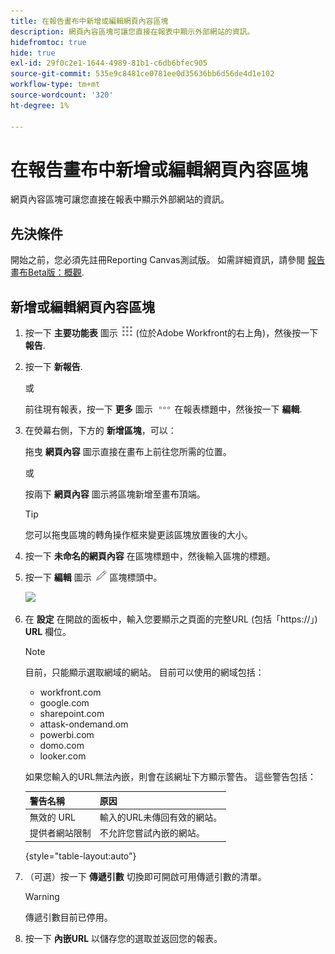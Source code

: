 ```yaml
---
title: 在報告畫布中新增或編輯網頁內容區塊
description: 網頁內容區塊可讓您直接在報表中顯示外部網站的資訊。
hidefromtoc: true
hide: true
exl-id: 29f0c2e1-1644-4989-81b1-c6db6bfec905
source-git-commit: 535e9c8481ce0781ee0d35636bb6d56de4d1e102
workflow-type: tm+mt
source-wordcount: '320'
ht-degree: 1%

---
```


# 在報告畫布中新增或編輯網頁內容區塊

網頁內容區塊可讓您直接在報表中顯示外部網站的資訊。

## 先決條件

開始之前，您必須先註冊Reporting Canvas測試版。 如需詳細資訊，請參閱 [報告畫布Beta版：概觀](/help/quicksilver/product-announcements/betas/canvas-dashboards-beta/reporting-canvas-beta-overview.md).

## 新增或編輯網頁內容區塊

1. 按一下 **主要功能表** 圖示 ![](assets/main-menu-icon.png) (位於Adobe Workfront的右上角)，然後按一下&#x200B;**報告**.
1. 按一下 **新報告**.

   或

   前往現有報表，按一下 **更多** 圖示 ![](assets/more-icon-27x15.png) 在報表標題中，然後按一下 **編輯**.

1. 在熒幕右側，下方的 **新增區塊**，可以：

   拖曳 **網頁內容** 圖示直接在畫布上前往您所需的位置。

   或

   按兩下 **網頁內容** 圖示將區塊新增至畫布頂端。

   >[!TIP]
   >
   >您可以拖曳區塊的轉角操作框來變更該區塊放置後的大小。

1. 按一下 **未命名的網頁內容** 在區塊標題中，然後輸入區塊的標題。
1. 按一下 **編輯** 圖示 ![](assets/edit-icon.png) 區塊標頭中。

   ![](assets/web-content-block-header-350x76.png)

1. 在 **設定** 在開啟的面板中，輸入您要顯示之頁面的完整URL (包括「https://」) **URL** 欄位。

   >[!NOTE]
   >
   >目前，只能顯示選取網域的網站。 目前可以使用的網域包括：
   >   
   >   * workfront.com
   >   * google.com
   >   * sharepoint.com
   >   * attask-ondemand.om
   >   * powerbi.com
   >   * domo.com
   >   * looker.com

   如果您輸入的URL無法內嵌，則會在該網址下方顯示警告。 這些警告包括：

   | 警告名稱 | 原因 |
   |---|---|
   | 無效的 URL | 輸入的URL未傳回有效的網站。 |
   | 提供者網站限制 | 不允許您嘗試內嵌的網站。 |

   {style="table-layout:auto"}

1. （可選）按一下 **傳遞引數** 切換即可開啟可用傳遞引數的清單。

   >[!WARNING]
   >
   >傳遞引數目前已停用。

1. 按一下 **內嵌URL** 以儲存您的選取並返回您的報表。
